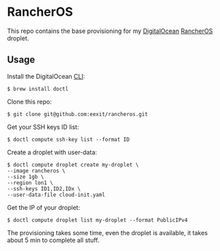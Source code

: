 # RancherOS

This repo contains the base provisioning for my [DigitalOcean](https://m.do.co/c/0c4088a1eb43) [RancherOS](https://rancher.com/rancher-os/) droplet.

## Usage

Install the DigitalOcean [CLI](https://github.com/digitalocean/doctl):

	$ brew install doctl

Clone this repo:

	$ git clone git@github.com:eexit/rancheros.git

Get your SSH keys ID list:

	$ doctl compute ssh-key list --format ID

Create a droplet with user-data:

	$ doctl compute droplet create my-droplet \
	--image rancheros \
	--size 1gb \
	--region lon1 \
	--ssh-keys ID1,ID2,IDx \
	--user-data-file cloud-init.yaml

Get the IP of your droplet:

	$ doctl compute droplet list my-droplet --format PublicIPv4

The provisioning takes some time, even the droplet is available, it takes about 5 min to complete all stuff.	
	
